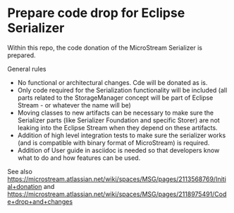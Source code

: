 # Prepare code drop for Eclipse Serializer

Within this repo, the code donation of the MicroStream Serializer is prepared.

General rules

- No functional or architectural changes. Cde will be donated as is. 
- Only code required for the Serialization functionality will be included (all parts related to the StorageManager concept will be part of Eclipse Stream - or whatever the name will be)
- Moving classes to new artifacts can be necessary to make sure the Serializer parts (like Serializer Foundation and specific Storer) are not leaking into the Eclipse Stream when they depend on these artifacts.
- Addition of high level integration tests to make sure the serializer works (and is compatible with binary format of MicroStream) is required.
- Addition of User guide in asciidoc is needed so that developers know what to do and how features can be used.

See also https://microstream.atlassian.net/wiki/spaces/MSG/pages/2113568769/Initial+donation and https://microstream.atlassian.net/wiki/spaces/MSG/pages/2118975491/Code+drop+and+changes
